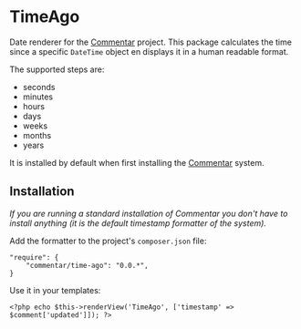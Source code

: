 TimeAgo
=

Date renderer for the [Commentar][commentar] project. This package calculates the time since a specific `DateTime` object en displays it in a human readable format.

The supported steps are:

- seconds
- minutes
- hours
- days
- weeks
- months
- years

It is installed by default when first installing the [Commentar][commentar] system.

Installation
-

*If you are running a standard installation of Commentar you don't have to install anything (it is the default timestamp formatter of the system).*

Add the formatter to the project's `composer.json` file:

    "require": {
        "commentar/time-ago": "0.0.*",
    }

Use it in your templates:

    <?php echo $this->renderView('TimeAgo', ['timestamp' => $comment['updated']]); ?>

[commentar]:https://github.com/Commentar/Commentar
